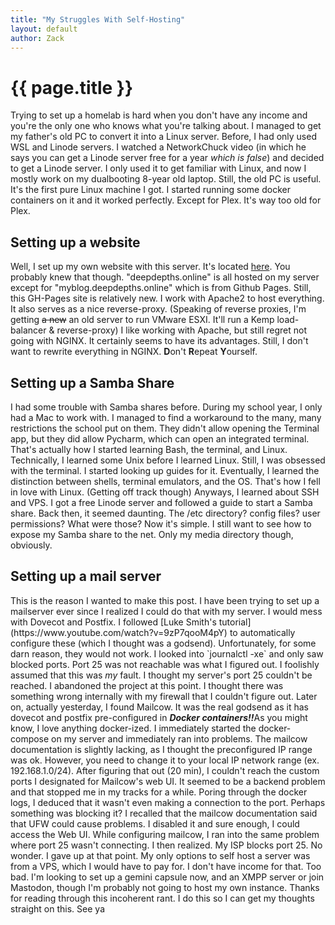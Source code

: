 ```yaml
---
title: "My Struggles With Self-Hosting"
layout: default
author: Zack
---
```

<h1>{{ page.title }}</h1>
Trying to set up a homelab is hard when you don't have any income and you're the only one who knows what you're talking about. I managed to get my father's old PC to convert it into a Linux server. Before, I had only used WSL and Linode servers. I watched a NetworkChuck video (in which he says you can get a Linode server free for a year <em>which is false</em>) and decided to get a Linode server. I only used it to get familiar with Linux, and now I mostly work on my dualbooting 8-year old laptop. Still, the old PC is useful. It's the first pure Linux machine I got. I started running some docker containers on it and it worked perfectly. Except for Plex. It's way too old for Plex. 

<h2>Setting up a website</h2>
Well, I set up my own website with this server. It's located <a href="https://deepdepths.online">here</a>. You probably knew that though. "deepdepths.online" is all hosted on my server except for "myblog.deepdepths.online" which is from Github Pages. Still, this GH-Pages site is relatively new. I work with Apache2 to host everything. It also serves as a nice reverse-proxy. (Speaking of reverse proxies, I'm getting <s>a new</s> an old server to run VMware ESXI. It'll run a Kemp load-balancer & reverse-proxy) I like working with Apache, but still regret not going with NGINX. It certainly seems to have its advantages. Still, I don't want to rewrite everything in NGINX. <b>D</b>on't <b>R</b>epeat <b>Y</b>ourself. 
<h2>Setting up a Samba Share</h2>
I had some trouble with Samba shares before. During my school year, I only had a Mac to work with. I managed to find a workaround to the many, many restrictions the school put on them. They didn't allow opening the Terminal app, but they did allow Pycharm, which can open an integrated terminal. That's actually how I started learning Bash, the terminal, and Linux. Technically, I learned some Unix before I learned Linux. Still, I was obsessed with the terminal. I started looking up guides for it. Eventually, I learned the distinction between shells, terminal emulators, and the OS. That's how I fell in love with Linux. (Getting off track though) Anyways, I learned about SSH and VPS. I got a free Linode server and followed a guide to start a Samba share. Back then, it seemed daunting. The /etc directory? config files? user permissions? What were those? Now it's simple. I still want to see how to expose my Samba share to the net. Only my media directory though, obviously. 
<h2>Setting up a mail server</h2>
This is the reason I wanted to make this post. I have been trying to set up a mailserver ever since I realized I could do that with my server. I would mess with Dovecot and Postfix. I followed [Luke Smith's tutorial](https://www.youtube.com/watch?v=9zP7qooM4pY) to automatically configure these (which I thought was a godsend). Unfortunately, for some darn reason, they would not work. I looked into `journalctl -xe` and only saw blocked ports. Port 25 was not reachable was what I figured out. I foolishly assumed that this was <em>my</em> fault. I thought my server's port 25 couldn't be reached. I abandoned the project at this point. I thought there was something wrong internally with my firewall that I couldn't figure out. 
Later on, actually yesterday, I found Mailcow. It was the real godsend as it has dovecot and postfix pre-configured in <em><b>Docker containers!!</b></em>As you might know, I love anything docker-ized. I immediately started the docker-compose on my server and immediately ran into problems. The mailcow documentation is slightly lacking, as I thought the preconfigured IP range was ok. However, you need to change it to your local IP network range (ex. 192.168.1.0/24). 
After figuring that out (20 min), I couldn't reach the custom ports I designated for Mailcow's web UI. It seemed to be a backend problem and that stopped me in my tracks for a while. Poring through the docker logs, I deduced that it wasn't even making a connection to the port. Perhaps something was blocking it? I recalled that the mailcow documentation said that UFW could cause problems. I disabled it and sure enough, I could access the Web UI. While configuring mailcow, I ran into the same problem where port 25 wasn't connecting. I then realized. My ISP blocks port 25. No wonder. I gave up at that point. My only options to self host a server was from a VPS, which I would have to pay for. I don't have income for that. Too bad. 
I'm looking to set up a gemini capsule now, and an XMPP server or join Mastodon, though I'm probably not going to host my own instance. Thanks for reading through this incoherent rant. I do this so I can get my thoughts straight on this. See ya
